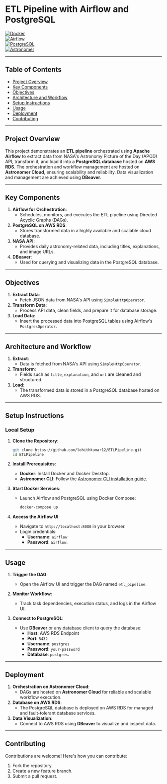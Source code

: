 # ETL Pipeline with Airflow and PostgreSQL

[![Docker](https://img.shields.io/badge/Docker-Enabled-blue)](https://www.docker.com/)  
[![Airflow](https://img.shields.io/badge/Airflow-2.5.0-green)](https://airflow.apache.org/)  
[![PostgreSQL](https://img.shields.io/badge/PostgreSQL-AWS_RDS-blue)](https://aws.amazon.com/rds/)  
[![Astronomer](https://img.shields.io/badge/Astronomer-Cloud-orange)](https://www.astronomer.io/)

---

## Table of Contents
- [Project Overview](#project-overview)
- [Key Components](#key-components)
- [Objectives](#objectives)
- [Architecture and Workflow](#architecture-and-workflow)
- [Setup Instructions](#setup-instructions)
- [Usage](#usage)
- [Deployment](#deployment)
- [Contributing](#contributing)

---

## Project Overview
This project demonstrates an **ETL pipeline** orchestrated using **Apache Airflow** to extract data from NASA's Astronomy Picture of the Day (APOD) API, transform it, and load it into a **PostgreSQL database** hosted on **AWS RDS**. The orchestration and workflow management are hosted on **Astronomer Cloud**, ensuring scalability and reliability. Data visualization and management are achieved using **DBeaver**.

---

## Key Components
1. **Airflow for Orchestration**:
   - Schedules, monitors, and executes the ETL pipeline using Directed Acyclic Graphs (DAGs).
2. **PostgreSQL on AWS RDS**:
   - Stores transformed data in a highly available and scalable cloud database.
3. **NASA API**:
   - Provides daily astronomy-related data, including titles, explanations, and image URLs.
4. **DBeaver**:
   - Used for querying and visualizing data in the PostgreSQL database.

---

## Objectives
1. **Extract Data**:
   - Fetch JSON data from NASA's API using `SimpleHttpOperator`.
2. **Transform Data**:
   - Process API data, clean fields, and prepare it for database storage.
3. **Load Data**:
   - Insert the processed data into PostgreSQL tables using Airflow's `PostgresOperator`.

---

## Architecture and Workflow
1. **Extract**:
   - Data is fetched from NASA's API using `SimpleHttpOperator`.
2. **Transform**:
   - Fields such as `title`, `explanation`, and `url` are cleaned and structured.
3. **Load**:
   - The transformed data is stored in a PostgreSQL database hosted on AWS RDS.

---

## Setup Instructions

### **Local Setup**
1. **Clone the Repository**:
   ```bash
   git clone https://github.com/lohithkumar12/ETLPipeline.git
   cd ETLPipeline
   ```

2. **Install Prerequisites**:
   - **Docker**: Install Docker and Docker Desktop.
   - **Astronomer CLI**: Follow the [Astronomer CLI installation guide](https://docs.astronomer.io/astro/cli).

3. **Start Docker Services**:
   - Launch Airflow and PostgreSQL using Docker Compose:
     ```bash
     docker-compose up
     ```

4. **Access the Airflow UI**:
   - Navigate to `http://localhost:8080` in your browser.
   - Login credentials:
     - **Username**: `airflow`
     - **Password**: `airflow`.

---

## Usage
1. **Trigger the DAG**:
   - Open the Airflow UI and trigger the DAG named `etl_pipeline`.

2. **Monitor Workflow**:
   - Track task dependencies, execution status, and logs in the Airflow UI.

3. **Connect to PostgreSQL**:
   - Use **DBeaver** or any database client to query the database:
     - **Host**: AWS RDS Endpoint
     - **Port**: `5432`
     - **Username**: `postgres`
     - **Password**: `your-password`
     - **Database**: `postgres`.

---

## Deployment
1. **Orchestration on Astronomer Cloud**:
   - DAGs are hosted on **Astronomer Cloud** for reliable and scalable workflow execution.
2. **Database on AWS RDS**:
   - The PostgreSQL database is deployed on AWS RDS for managed and fault-tolerant database services.
3. **Data Visualization**:
   - Connect to AWS RDS using **DBeaver** to visualize and inspect data.

---

## Contributing
Contributions are welcome! Here's how you can contribute:
1. Fork the repository.
2. Create a new feature branch.
3. Submit a pull request.


